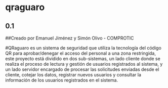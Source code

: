 # qraguaro
## 0.1
##Creado por Emanuel Jiménez y Simón Olivo - COMPROTIC 

#QRaguaro es un sistema de seguridad que utiliza la tecnología del código QR para aprobar/denegar el acceso del personal a una zona restringida, este proyecto está dividido en dos sub-sistemas, un lado cliente donde se realiza el proceso de lectura y gestión de usuarios registrados al sistema, y un lado servidor encargado de procesar las solicitudes enviadas desde el cliente, cotejar los datos, registrar nuevos usuarios y consultar la información de los usuarios registrados en el sistema. 

